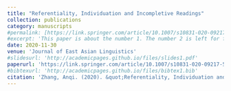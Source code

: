 ```yaml
---
title: "Referentiality, Individuation and Incompletive Readings"
collection: publications
category: manuscripts
#permalink: [https://link.springer.com/article/10.1007/s10831-020-09217-5](https://link.springer.com/article/10.1007/s10831-020-09217-5)
#excerpt: 'This paper is about the number 1. The number 2 is left for future work.'
date: 2020-11-30
venue: 'Journal of East Asian Linguistics'
#slidesurl: 'http://academicpages.github.io/files/slides1.pdf'
paperurl: 'https://link.springer.com/article/10.1007/s10831-020-09217-5'
#bibtexurl: 'http://academicpages.github.io/files/bibtex1.bib'
citation: 'Zhang, Anqi. (2020). &quot;Referentiality, Individuation and Incompleteness Reading.&quot; <i>Journal of East Asian Linguistics</i>. 29(4):435-468.'
---
```

